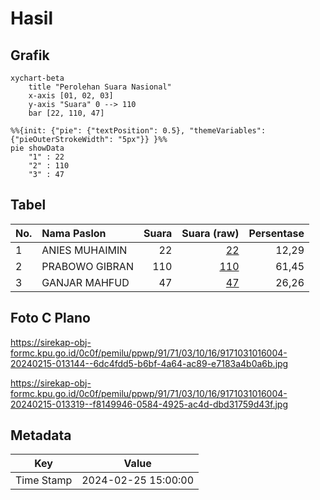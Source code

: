 # Hasil

## Grafik

```mermaid
xychart-beta
    title "Perolehan Suara Nasional"
    x-axis [01, 02, 03]
    y-axis "Suara" 0 --> 110
    bar [22, 110, 47]
```

```mermaid
%%{init: {"pie": {"textPosition": 0.5}, "themeVariables": {"pieOuterStrokeWidth": "5px"}} }%%
pie showData
    "1" : 22
    "2" : 110
    "3" : 47
```

## Tabel

| No. | Nama Paslon    | Suara | Suara (raw) | Persentase |
|:--- |:-------------- | -----:| -----------:| ----------:|
| 1   | ANIES MUHAIMIN | 22    | [22][p-1]   | 12,29      |
| 2   | PRABOWO GIBRAN | 110   | [110][p-2]  | 61,45      |
| 3   | GANJAR MAHFUD  | 47    | [47][p-3]   | 26,26      |


[p-1]: https://github.com/gigit-pemilu/pemilu-2024/blob/main/pilpres/hitung-suara/sub/91-papua/sub/71-kota-jayapura/sub/03-abepura/sub/1016-way-mhorock/sub/004-tps/sub/paslon-1.txt
[p-2]: https://github.com/gigit-pemilu/pemilu-2024/blob/main/pilpres/hitung-suara/sub/91-papua/sub/71-kota-jayapura/sub/03-abepura/sub/1016-way-mhorock/sub/004-tps/sub/paslon-2.txt
[p-3]: https://github.com/gigit-pemilu/pemilu-2024/blob/main/pilpres/hitung-suara/sub/91-papua/sub/71-kota-jayapura/sub/03-abepura/sub/1016-way-mhorock/sub/004-tps/sub/paslon-3.txt

## Foto C Plano

https://sirekap-obj-formc.kpu.go.id/0c0f/pemilu/ppwp/91/71/03/10/16/9171031016004-20240215-013144--6dc4fdd5-b6bf-4a64-ac89-e7183a4b0a6b.jpg

https://sirekap-obj-formc.kpu.go.id/0c0f/pemilu/ppwp/91/71/03/10/16/9171031016004-20240215-013319--f8149946-0584-4925-ac4d-dbd31759d43f.jpg


## Metadata

| Key        | Value               |
| ---------- | ------------------- |
| Time Stamp | 2024-02-25 15:00:00 |



